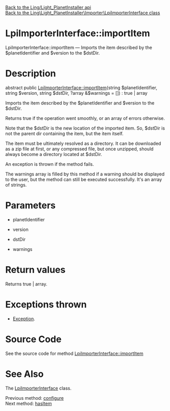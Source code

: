 [Back to the Ling/Light_PlanetInstaller api](https://github.com/lingtalfi/Light_PlanetInstaller/blob/master/doc/api/Ling/Light_PlanetInstaller.md)<br>
[Back to the Ling\Light_PlanetInstaller\Importer\LpiImporterInterface class](https://github.com/lingtalfi/Light_PlanetInstaller/blob/master/doc/api/Ling/Light_PlanetInstaller/Importer/LpiImporterInterface.md)


LpiImporterInterface::importItem
================



LpiImporterInterface::importItem — Imports the item described by the $planetIdentifier and $version to the $dstDir.




Description
================


abstract public [LpiImporterInterface::importItem](https://github.com/lingtalfi/Light_PlanetInstaller/blob/master/doc/api/Ling/Light_PlanetInstaller/Importer/LpiImporterInterface/importItem.md)(string $planetIdentifier, string $version, string $dstDir, ?array &$warnings = []) : true | array




Imports the item described by the $planetIdentifier and $version to the $dstDir.

Returns true if the operation went smoothly, or an array of errors otherwise.

Note that the $dstDir is the new location of the imported item.
So, $dstDir is not the parent dir containing the item, but the item itself.

The item must be ultimately resolved as a directory.
It can be downloaded as a zip file at first, or any compressed file, but once unzipped, should always
become a directory located at $dstDir.

An exception is thrown if the method fails.

The warnings array is filled by this method if a warning should be displayed to the user, but the method can still be
executed successfully. It's an array of strings.




Parameters
================


- planetIdentifier

    

- version

    

- dstDir

    

- warnings

    


Return values
================

Returns true | array.


Exceptions thrown
================

- [Exception](http://php.net/manual/en/class.exception.php).&nbsp;







Source Code
===========
See the source code for method [LpiImporterInterface::importItem](https://github.com/lingtalfi/Light_PlanetInstaller/blob/master/Importer/LpiImporterInterface.php#L48-L48)


See Also
================

The [LpiImporterInterface](https://github.com/lingtalfi/Light_PlanetInstaller/blob/master/doc/api/Ling/Light_PlanetInstaller/Importer/LpiImporterInterface.md) class.

Previous method: [configure](https://github.com/lingtalfi/Light_PlanetInstaller/blob/master/doc/api/Ling/Light_PlanetInstaller/Importer/LpiImporterInterface/configure.md)<br>Next method: [hasItem](https://github.com/lingtalfi/Light_PlanetInstaller/blob/master/doc/api/Ling/Light_PlanetInstaller/Importer/LpiImporterInterface/hasItem.md)<br>

